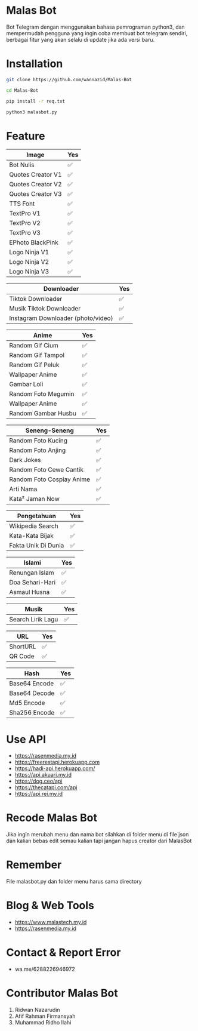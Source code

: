 # Malas Bot
Bot Telegram dengan menggunakan bahasa pemrograman python3, dan mempermudah pengguna yang ingin coba membuat bot telegram sendiri, berbagai fitur yang akan selalu di update jika ada versi baru.

# Installation
```bash
git clone https://github.com/wannazid/Malas-Bot
```
```bash
cd Malas-Bot
```
```bash
pip install -r req.txt
```
```bash
python3 malasbot.py
```

# Feature

| Image |Yes|
| ------------- | ------------- |
| Bot Nulis|✅|
| Quotes Creator V1|✅|
| Quotes Creator V2|✅|
| Quotes Creator V3|✅|
| TTS Font|✅|
| TextPro V1|✅|
| TextPro V2|✅|
| TextPro V3|✅|
| EPhoto BlackPink|✅|
| Logo Ninja V1|✅|
| Logo Ninja V2|✅|
| Logo Ninja V3|✅|

| Downloader |Yes|
| ------------- | ------------- |
| Tiktok Downloader|✅|
| Musik Tiktok Downloader|✅|
| Instagram Downloader (photo/video)|✅|

| Anime |Yes|
| ------------- | ------------- |
| Random Gif Cium|✅|
| Random Gif Tampol|✅|
| Random Gif Peluk|✅|
| Wallpaper Anime|✅|
| Gambar Loli|✅|
| Random Foto Megumin|✅|
| Wallpaper Anime|✅|
| Random Gambar Husbu|✅|

| Seneng-Seneng |Yes|
| ------------- | ------------- |
| Random Foto Kucing|✅|
| Random Foto Anjing|✅|
| Dark Jokes|✅|
| Random Foto Cewe Cantik|✅|
| Random Foto Cosplay Anime|✅|
| Arti Nama|✅|
| Kata² Jaman Now|✅|

| Pengetahuan |Yes|
| ------------- | ------------- |
| Wikipedia Search|✅|
| Kata-Kata Bijak|✅|
| Fakta Unik Di Dunia|✅|

| Islami |Yes|
| ------------- | ------------- |
| Renungan Islam|✅|
| Doa Sehari-Hari|✅|
| Asmaul Husna|✅|

| Musik|Yes|
| ------------- | ------------- |
| Search Lirik Lagu|✅|

| URL |Yes|
| ------------- | ------------- |
| ShortURL|✅|
| QR Code|✅|

| Hash |Yes|
| ------------- | ------------- |
| Base64 Encode|✅|
| Base64 Decode|✅|
| Md5 Encode|✅|
| Sha256 Encode|✅|

# Use API 
- https://rasenmedia.my.id
- https://freerestapi.herokuapp.com
- https://hadi-api.herokuapp.com/
- https://api.akuari.my.id
- https://dog.ceo/api
- https://thecatapi.com/api
- https://api.rei.my.id

# Recode Malas Bot
Jika ingin merubah menu dan nama bot silahkan di folder menu di file json
dan kalian bebas edit semau kalian tapi jangan hapus creator dari MalasBot

# Remember
File malasbot.py dan folder menu harus sama directory

# Blog & Web Tools
- https://www.malastech.my.id
- https://rasenmedia.my.id

# Contact & Report Error
- wa.me/6288226946972

# Contributor Malas Bot
1. Ridwan Nazarudin
2. Afif Rahman Firmansyah
3. Muhammad Ridho Ilahi






